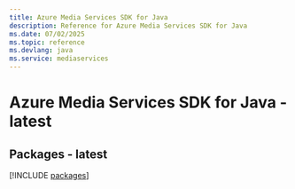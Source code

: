 ```yaml
---
title: Azure Media Services SDK for Java
description: Reference for Azure Media Services SDK for Java
ms.date: 07/02/2025
ms.topic: reference
ms.devlang: java
ms.service: mediaservices
---
```

# Azure Media Services SDK for Java - latest
## Packages - latest
[!INCLUDE [packages](media-services-index.md)]